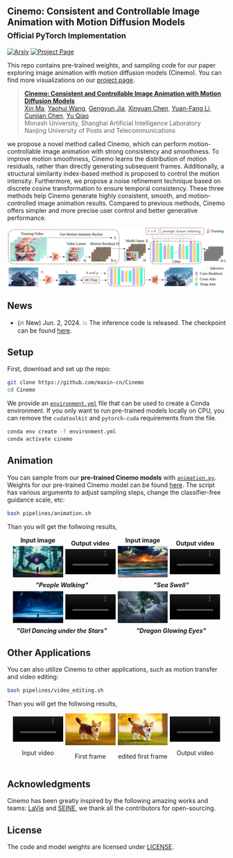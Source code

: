 ## Cinemo: Consistent and Controllable Image Animation with Motion Diffusion Models<br><sub>Official PyTorch Implementation</sub>


[![Arxiv](https://img.shields.io/badge/Arxiv-b31b1b.svg)](https://maxin-cn.github.io/cinemo_project/) 
[![Project Page](https://img.shields.io/badge/Project-Website-blue)](https://maxin-cn.github.io/cinemo_project/)


This repo contains pre-trained weights, and sampling code for our paper exploring image animation with motion diffusion models (Cinemo). You can find more visualizations on our [project page](https://maxin-cn.github.io/cinemo_project/).

> [**Cinemo: Consistent and Controllable Image Animation with Motion Diffusion Models**](https://maxin-cn.github.io/cinemo_project/)<br>
> [Xin Ma](https://maxin-cn.github.io/), [Yaohui Wang](https://wyhsirius.github.io/), [Gengyun Jia](https://scholar.google.com/citations?user=_04pkGgAAAAJ&hl=zh-CN), [Xinyuan Chen](https://scholar.google.com/citations?user=3fWSC8YAAAAJ), [Yuan-Fang Li](https://users.monash.edu/~yli/), [Cunjian Chen](https://cunjian.github.io/), [Yu Qiao](https://scholar.google.com.hk/citations?user=gFtI-8QAAAAJ&hl=zh-CN) 
> <br>Monash University, Shanghai Artificial Intelligence Laboratory<br>Nanjing University of Posts and Telecommunications

we propose a novel method called Cinemo, which can perform motion-controllable image animation with strong consistency and smoothness. To improve motion smoothness, Cinemo learns the distribution of motion residuals, rather than directly generating subsequent frames. Additionally, a structural similarity index-based method is proposed to control the motion intensity. Furthermore, we propose a noise refinement technique based on discrete cosine transformation to ensure temporal consistency. These three methods help Cinemo generate highly consistent, smooth, and motion-controlled image animation results. Compared to previous methods, Cinemo offers simpler and more precise user control and better generative performance.
 
<div align="center">
    <img src="visuals/pipeline.svg" width="650">
</div>

## News
- (🔥 New) Jun. 2, 2024. 💥 The inference code is released. The checkpoint can be found [here](https://huggingface.co/maxin-cn/Cinemo/tree/main).


## Setup

First, download and set up the repo:

```bash
git clone https://github.com/maxin-cn/Cinemo
cd Cinemo
```

We provide an [`environment.yml`](environment.yml) file that can be used to create a Conda environment. If you only want 
to run pre-trained models locally on CPU, you can remove the `cudatoolkit` and `pytorch-cuda` requirements from the file.

```bash
conda env create -f environment.yml
conda activate cinemo
```


## Animation 

You can sample from our **pre-trained Cinemo models** with [`animation.py`](pipelines/animation.py). Weights for our pre-trained Cinemo model can be found [here](https://huggingface.co/maxin-cn/Cinemo/tree/main).  The script has various arguments to adjust sampling steps, change the classifier-free guidance scale, etc:

```bash
bash pipelines/animation.sh
```

Than you will get the follwoing results,
<!-- 插入视频和图像排列在一行并添加标题 -->
<div style="display: flex; align-items: center; justify-content: center; flex-wrap: wrap; text-align: center;">

  <!-- 第一张图像 -->
  <div style="width: 23%; margin-right: 5px;">
    <h4 style="margin: 0;">Input image</h4>
    <img src="visuals/animations/people_walking/0.jpg" alt="第一张图像" style="width: 100%; margin: 5px 0;">
  </div>

  <!-- 第一个视频 -->
  <div style="width: 23%; margin-right: 5px;">
    <h4 style="margin: 0;">Output video</h4>
    <video controls style="width: 100%; margin: 5px 0;">
      <source src="https://huggingface.co/maxin-cn/Cinemo/resolve/main/visuals/animations/people_walking/people_walking.mp4?download=true" type="video/mp4">
    </video>
  </div>
  
  <!-- 第二张图像 -->
  <div style="width: 23%; margin-right: 5px;">
    <h4 style="margin: 0;">Input image</h4>
    <img src="visuals/animations/sea_swell/0.jpg" alt="第二张图像" style="width: 100%; margin: 5px 0;">

  </div>
  
  <!-- 第二个视频 -->
  <div style="width: 23%;">
    <h4 style="margin: 0;">Output video</h4>
    <video controls style="width: 100%; margin: 5px 0;">
      <source src="https://huggingface.co/maxin-cn/Cinemo/resolve/main/visuals/animations/sea_swell/sea_swell.mp4?download=true" type="video/mp4">
    </video>
  </div>

  <!-- 分隔caption -->
  <div style="width: 100%; text-align: center; margin-top: 1px; margin-bottom: 1px;">
    <div style="display: flex; justify-content: space-between;">
      <div style="width: 50%;">
        <h5 style="margin: 0;">"People Walking"</h5>
      </div>
      <div style="width: 50%;">
        <h5 style="margin: 0;">"Sea Swell"</h5>
      </div>
    </div>
  </div>

</div>

<!-- 第二行 -->
<!-- 插入视频和图像排列在一行并添加标题 -->
<div style="display: flex; align-items: center; justify-content: center; flex-wrap: wrap; text-align: center;">

  <!-- 第一张图像 -->
  <div style="width: 23%; margin-right: 5px;">
    <img src="visuals/animations/girl_dancing_under_the_stars/0.jpg" alt="第一张图像" style="width: 100%; margin: 5px 0;">
  </div>

  <!-- 第一个视频 -->
  <div style="width: 23%; margin-right: 5px;">
    <video controls style="width: 100%; margin: 5px 0;">
      <source src="https://huggingface.co/maxin-cn/Cinemo/resolve/main/visuals/animations/girl_dancing_under_the_stars/girl_dancing_under_the_stars.mp4?download=true" type="video/mp4">
    </video>
  </div>
  
  <!-- 第二张图像 -->
  <div style="width: 23%; margin-right: 5px;">
    <img src="visuals/animations/dragon_glowing_eyes/0.jpg" alt="第二张图像" style="width: 100%; margin: 5px 0;">

  </div>
  
  <!-- 第二个视频 -->
  <div style="width: 23%;">
    <video controls style="width: 100%; margin: 5px 0;">
      <source src="https://huggingface.co/maxin-cn/Cinemo/resolve/main/visuals/animations/dragon_glowing_eyes/dragon_glowing_eyes.mp4?download=true" type="video/mp4">
    </video>
  </div>

  <!-- 分隔caption -->
  <div style="width: 100%; text-align: center; margin-top: 1px; margin-bottom: 1px;">
    <div style="display: flex; justify-content: space-between;">
      <div style="width: 50%;">
        <h5 style="margin: 0;">"Girl Dancing under the Stars"</h5>
      </div>
      <div style="width: 50%;">
        <h5 style="margin: 0;">"Dragon Glowing Eyes"</h5>
      </div>
    </div>
  </div>

</div>


## Other Applications

You can also utilize Cinemo to other applications, such as motion transfer and video editing:

```bash
bash pipelines/video_editing.sh
```

Than you will get the follwoing results,
<!-- 插入视频和图像排列在一行并添加标题 -->
<div style="display: flex; align-items: center; justify-content: center; flex-wrap: wrap; text-align: center;">

  <!-- 第一个视频 -->
  <div style="width: 23%; margin-right: 5px;">
    <video controls style="width: 100%;">
      <source src="visuals/video_editing/origin/a_corgi_walking_in_the_park_at_sunrise_oil_painting_style.mp4" type="video/mp4">
    </video>
    <p>Input video</p>
  </div>
  
  <!-- 第一张图像 -->
  <div style="width: 23%; margin-right: 5px;">
    <img src="visuals/video_editing/origin/0.jpg" alt="第一张图像" style="width: 100%;">
    <p>First frame</p>
  </div>
  
  <!-- 第二张图像 -->
  <div style="width: 23%; margin-right: 5px;">
    <img src="visuals/video_editing/edit/0.jpg" alt="第二张图像" style="width: 100%;">
    <p>edited first frame</p>
  </div>
  
  <!-- 第二个视频 -->
  <div style="width: 23%;">
    <video controls style="width: 100%;">
      <source src="visuals/video_editing/edit/editing_a_corgi_walking_in_the_park_at_sunrise,_oil_painting_style.mp4" type="video/mp4">
    </video>
    <p>Output video</p>
  </div>

</div>





<!-- ## Citation
If you find this work useful for your research, please consider citing it.
```bibtex
@article{ma2024Cinemo,
  title={Cinemo: Latent Diffusion Transformer for Video Generation},
  author={Ma, Xin and Wang, Yaohui and Jia, Gengyun and Chen, Xinyuan and Liu, Ziwei and Li, Yuan-Fang and Chen, Cunjian and Qiao, Yu},
  journal={arXiv preprint arXiv:2401.03048},
  year={2024}
}
``` -->


## Acknowledgments
Cinemo has been greatly inspired by the following amazing works and teams: [LaVie](https://github.com/Vchitect/LaVie) and [SEINE](https://github.com/Vchitect/SEINE), we thank all the contributors for open-sourcing.


## License
The code and model weights are licensed under [LICENSE](LICENSE).

